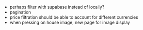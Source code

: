 - perhaps filter with supabase instead of locally?
- pagination
- price filtration should be able to account for different currencies
- when pressing on house image, new page for image display
